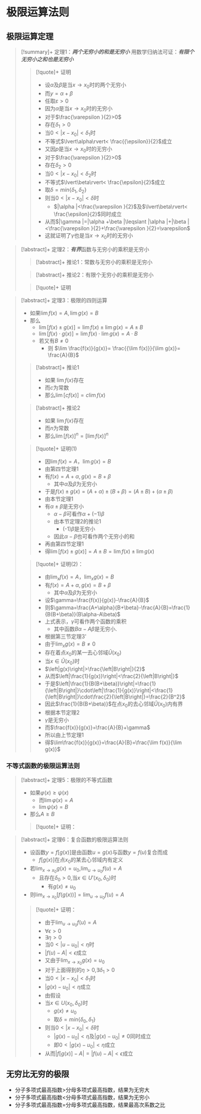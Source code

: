 # 极限运算法则

## 极限运算定理

>[!summary]+ 定理1：***两个无穷小的和是无穷小***
>用数学归纳法可证：***有限个无穷小之和也是无穷小***
>>[!quote]+ 证明
>> - 设$\alpha$及$\beta$是当$x\to x_{0}$时的两个无穷小
>> 	- 而$y= \alpha +\beta$
>> 	- 任取$\varepsilon >0$
>> - 因为$\alpha$是当$x\to{x}_{0}$时的无穷小
>> 	- 对于$\frac{\varepsilon }{2}>0$
>> 	- 存在${\delta }_{1}>0$
>> - 当$0<|x-{x}_{0}|<\delta_{1}$时
>> 	- 不等式$\lvert\alpha\rvert< \frac{{\epsilon}}{2}$成立
>> - 又因$p$是当$x\to{x}_{0}$时的无穷小
>> 	- 对于$\frac{\varepsilon }{2}>0$
>> 	- 存在${\delta }_{2}>0$
>> - 当$0<|x-{x}_{0}|<δ_{2}$时
>> 	- 不等式$\lvert\beta\rvert< \frac{\epsilon}{2}$成立
>> - 取$\delta =min\left \{{\delta }_{1},{\delta}_{2}\right \}$
>> 	- 则当$0<|x-{x}_{0}|<\delta$时
>> 		- $|\alpha |<\frac{\varepsilon }{2}$及$\lvert\beta\rvert< \frac{\epsilon}{2}$同时成立
>> 	- 从而$|\gamma |=|\alpha +\beta |\leqslant |\alpha |+|\beta |<\frac{\varepsilon }{2}+\frac{\varepsilon }{2}=\varepsilon$
>> - 这就证明了$\gamma$也是当$x→{x}_{0}$时的无穷小
>

>[!abstract]+ 定理2：***有界***函数与无穷小的乘积是无穷小
>>[!abstract]+ 推论1：常数与无穷小的乘积是无穷小
>
>>[!abstract]+ 推论2：有限个无穷小的乘积是无穷小
>
>>[!quote]+ 证明


>[!abstract]+ 定理3：极限的四则运算
>- 如果$\lim f(x)=A,\lim g(x)=B$
>- 那么
>	- $\lim[f(x)\pm g(x)]=\lim f(x)\pm\lim g(x)=A\pm B$
>	- $\lim[f(x)\cdot g(x)]=\lim f(x)\cdot\lim g(x)=A\cdot B$
>	- 若又有$B\neq 0$
>		- 则 $\lim \frac{f(x)}{g(x)}= \frac{{\lim f(x)}}{\lim g(x)}= \frac{A}{B}$
>
>>[!abstract]+ 推论1
>>- 如果 $\lim f(x)$存在
>>	- 而$c$为常数
>>- 那么$\lim [cf(x)]=c\lim f(x)$
>
>>[!abstract]+ 推论2
>>- 如果 $\lim f(x)$存在
>>	- 而$n$为常数
>>- 那么$\lim [f(x)]^{n}=[\lim f(x)]^{n}$
>
>>[!quote]+ 证明(1)
>>- 因$\lim f(x)=A$，$\lim g(x)=B$
>>- 由第四节定理1
>>	- 有$f(x)=A+\alpha,g(x)=B+\beta$
>>		- 其中$\alpha$及$\beta$为无穷小
>>	- 于是$f(x)\pm g(x)=(A+\alpha)\pm(B+\beta)=(A\pm B)+(\alpha\pm\beta)$
>>- 由本节定理1
>>	- 有$\alpha\pm\beta$是无穷小
>>		- $\alpha-\beta$可看作$\alpha+(-1)\beta$
>>		- 由本节定理2的推论1
>>			- (-1)$\beta$是无穷小
>>		- 因此$\alpha-\beta$也可看作两个无穷小的和
>>- 再由第四节定理1
>>	- 得$\lim[f(x)\pm g(x)]=A\pm B=\lim f(x)\pm\lim g(x)$
>
>>[!quote]+ 证明(2)：
>>- 由$\lim_{x}f(x)=A$，$\lim_{x}g(x)=B$
>>	- 有$f(x)=A+\alpha,g(x)=B+\beta$
>>		- 其中$\alpha$及$\beta$为无穷小
>>- 设$\gamma=\frac{f(x)}{g(x)}-\frac{A}{B}$
>>- 则$\gamma=\frac{A+\alpha}{B+\beta}-\frac{A}{B}=\frac{1}{B(B+\beta)}(B\alpha-A\beta)$
>>	- 上式表示，$\gamma$可看作两个函数的乘积
>>		- 其中函数$B\alpha-A\beta$是无穷小.
>>- 根据第三节定理3'
>>	- 由于$\lim_{x}g(x)=B\neq0$
>>	- 存在着点$x_0$的某一去心邻域$\tilde{U}(x_0)$
>>- 当$x\in\tilde{U}(x_0)$时
>>	- $\left|g(x)\right|>\frac{\left|B\right|}{2}$
>>	- 从而$\left|\frac{1}{g(x)}\right|<\frac{2}{\left|B\right|}$
>>	- 于是$\left|\frac{1}{B(B+\beta)}\right|=\frac{1}{\left|B\right|}\cdot\left|\frac{1}{g(x)}\right|<\frac{1}{\left|B\right|}\cdot\frac{2}{\left|B\right|}=\frac{2}{B^2}$
>>- 因此$\frac{1}{B(B+\beta)}$在点$x_0$的去心邻域$\tilde{U}(x_0)$内有界
>>- 根据本节定理2
>>	- $\gamma$是无穷小
>>	- 而$\frac{f(x)}{g(x)}=\frac{A}{B}+\gamma$
>>- 所以由上节定理1
>>	- 得$\lim\frac{f(x)}{g(x)}=\frac{A}{B}=\frac{\lim f(x)}{\lim g(x)}$

### 不等式函数的极限运算法则

>[!abstract]+ 定理5：极限的不等式函数
> - 如果$\varphi(x)\geq\psi(x)$
> 	- 而$\lim \varphi(x)=A$
> 	- $\lim \psi(x)=B$
> - 那么$A\geq B$
> 
>>[!quote]+ 证明：
>>



>[!abstract]+ 定理6：复合函数的极限运算法则
> - 设函数$y=f[g(x)]$是由函数$u=g(x)$与函数$y=f(u)$复合而成
> 	- $f[g(x)]$在点$x_{0}$的某去心邻域内有定义
> - 若$\lim_{x \to x_0} g(x)= u_0$,$\lim_{u \to u_0}f(u)=A$
> 	- 且存在$\delta_0>0$,当$x\in U'(x_0,\delta_0)$时
> 		- 有$g(x)\neq u_0$
> - 则$\lim_{x \to x_0}[f(g(x))]=\lim_{u \to u_0}f(u)=A$
> 
>> [!quote]+ 证明：
>> - 由于$\lim_{u \to u_0}f(u)=A$
>> 	- $\forall \epsilon>0$
>> 	- $\exists \eta>0$
>> 	- 当$0<|u-u_0|<\eta$时
>> 	- $|f(u)-A|<\epsilon$成立
>> - 又由于$\lim_{x \to x_0}g(x)=u_0$
>> 	- 对于上面得到的$\eta>0$,$\exists\delta_1>0$
>> 	- 当$0<|x-x_0|<\delta_1$时
>> 	- $|g(x)-u_0|<\eta$成立
>> - 由假设
>> 	- 当$x \in U(x_0,\delta_0)$时
>> 		- $g(x)\neq u_0$
>> 		- 取$\delta=min\{\delta_0,\delta_1\}$
>> 	- 则当$0<|x-x_0|<\delta$时
>> 		- $|g(x)-u_0|<\eta$及$|g(x)-u_0|\neq0$同时成立
>> 		- 即$0<|g(x)-u_0|<\eta$成立
>> - 从而$|f[g(x)]-A|=|f(u)-A|<\epsilon$成立

## 无穷比无穷的极限

- 分子多项式最高指数>分母多项式最高指数，结果为无穷大
- 分子多项式最高指数<分母多项式最高指数，结果为无穷小
- 分子多项式最高指数=分母多项式最高指数，结果最高次系数之比
